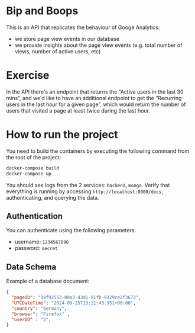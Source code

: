 # Bip and Boops

This is an API that replicates the behaviour of Googe Analytics:

* we store page view events in our database 
* we provide insights about the page view events (e.g. total number of views, number of active users, etc)

# Exercise

In the API there's an endpoint that returns the “Active users in the last 30 mins”, 
and we'd like to have an additional endpoint to get the “Recurring users in 
the last hour for a given page”, which would return the number of users that 
visited a page at least twice during the last hour. 

# How to run the project

You need to build the containers by executing the following command from the root of the project:

```bash
docker-compose build
docker-compose up
```

You should see logs from the 2 services: `backend`, `mongo`.
Verify that everything is running by accessing `http://localhost:8000/docs`,
authenticating, and querying the data.

## Authentication

You can authenticate using the following parameters:

* username: `1234567890`
* password: `secret`

## Data Schema

Example of a database document:

```json
{
  "pageID": "38f92553-00a3-43d1-91fb-9329ce2f3673",
  "UTCDateTime": "2024-09-25T13:21:43.951+00:00",
  "country": "Germany",
  "browser": "Firefox" ,
  "userID" : "2",
}
```